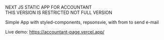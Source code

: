 NEXT JS STATIC APP FOR ACCOUNTANT </br>
THIS VERSION IS RESTRICTED NOT FULL VERSION


Simple App with styled-components, repsonsvie, with from to send e-mail

Live demo: https://accountant-page.vercel.app/
